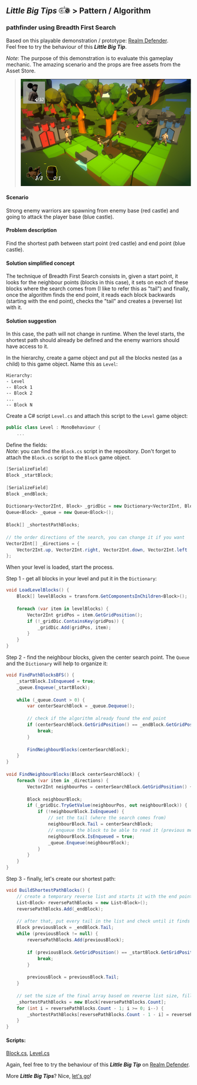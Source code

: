 ## _**Little Big Tips**_ ![Joystick](https://raw.githubusercontent.com/alissin/alissin.github.io/master/images/joystick.png) > Pattern / Algorithm

### pathfinder using Breadth First Search

Based on this playable demonstration / prototype: [Realm Defender](https://simmer.io/@alissin/realm-defender).<br/>
Feel free to try the behaviour of this _**Little Big Tip**_.

_Note_: The purpose of this demonstration is to evaluate this gameplay mechanic. The amazing scenario and the props are free assets from the Asset Store.

> ![Realm Defender](https://raw.githubusercontent.com/alissin/alissin.github.io/master/demonstration-projects/realm-defender.png)

#### Scenario
Strong enemy warriors are spawning from enemy base (red castle) and going to attack the player base (blue castle).

#### Problem description
Find the shortest path between start point (red castle) and end point (blue castle).

#### Solution simplified concept
The technique of Breadth First Search consists in, given a start point, it looks for the neighbour points (blocks in this case), it sets on each of these blocks where the search comes from (I like to refer this as "tail") and finally, once the algorithm finds the end point, it reads each block backwards (starting with the end point), checks the "tail" and creates a (reverse) list with it.

#### Solution suggestion
In this case, the path will not change in runtime. When the level starts, the shortest path should already be defined and the enemy warriors should have access to it.

In the hierarchy, create a game object and put all the blocks nested (as a child) to this game object. Name this as `Level`:

```
Hierarchy:
- Level
-- Block 1
-- Block 2
...
-- Block N
```

 Create a C# script `Level.cs` and attach this script to the `Level` game object:

```csharp
public class Level : MonoBehaviour {
    ...
```

Define the fields:<br/>
_Note_: you can find the `Block.cs` script in the repository. Don't forget to attach the `Block.cs` script to the `Block` game object.

```csharp
[SerializeField]
Block _startBlock;

[SerializeField]
Block _endBlock;

Dictionary<Vector2Int, Block> _gridDic = new Dictionary<Vector2Int, Block>();
Queue<Block> _queue = new Queue<Block>();

Block[] _shortestPathBlocks;

// the order directions of the search, you can change it if you want
Vector2Int[] _directions = {
    Vector2Int.up, Vector2Int.right, Vector2Int.down, Vector2Int.left
};
```

When your level is loaded, start the process.

Step 1 - get all blocks in your level and put it in the `Dictionary`:

```csharp
void LoadLevelBlocks() {
    Block[] levelBlocks = transform.GetComponentsInChildren<Block>();

    foreach (var item in levelBlocks) {
        Vector2Int gridPos = item.GetGridPosition();
        if (!_gridDic.ContainsKey(gridPos)) {
            _gridDic.Add(gridPos, item);
        }
    }
}
```

Step 2 - find the neighbour blocks, given the center search point. The `Queue` and the `Dictionary` will help to organize it:

```csharp
void FindPathBlocksBFS() {
    _startBlock.IsEnqueued = true;
    _queue.Enqueue(_startBlock);

    while (_queue.Count > 0) {
        var centerSearchBlock = _queue.Dequeue();

        // check if the algorithm already found the end point
        if (centerSearchBlock.GetGridPosition() == _endBlock.GetGridPosition()) {
            break;
        }

        FindNeighbourBlocks(centerSearchBlock);
    }
}

void FindNeighbourBlocks(Block centerSearchBlock) {
    foreach (var item in _directions) {
        Vector2Int neighbourPos = centerSearchBlock.GetGridPosition() + item;

        Block neighbourBlock;
        if (_gridDic.TryGetValue(neighbourPos, out neighbourBlock)) {
            if (!neighbourBlock.IsEnqueued) {
                // set the tail (where the search comes from)
                neighbourBlock.Tail = centerSearchBlock;
                // enqueue the block to be able to read it (previous method)
                neighbourBlock.IsEnqueued = true;
                _queue.Enqueue(neighbourBlock);
            }
        }
    }
}
```

Step 3 - finally, let's create our shortest path:

```csharp
void BuildShortestPathBlocks() {
    // create a temporary reverse list and starts it with the end point
    List<Block> reversePathBlocks = new List<Block>();
    reversePathBlocks.Add(_endBlock);

    // after that, put every tail in the list and check until it finds the start point
    Block previousBlock = _endBlock.Tail;
    while (previousBlock != null) {
        reversePathBlocks.Add(previousBlock);

        if (previousBlock.GetGridPosition() == _startBlock.GetGridPosition()) {
            break;
        }

        previousBlock = previousBlock.Tail;
    }

    // set the size of the final array based on reverse list size, fill it in a reverse mode and here we go: our shortest path blocks!
    _shortestPathBlocks = new Block[reversePathBlocks.Count];
    for (int i = reversePathBlocks.Count - 1; i >= 0; i--) {
        _shortestPathBlocks[reversePathBlocks.Count - 1 - i] = reversePathBlocks[i];
    }
}
```

#### Scripts:
[Block.cs](./Block.cs), [Level.cs](./Level.cs)

Again, feel free to try the behaviour of this _**Little Big Tip**_ on [Realm Defender](https://simmer.io/@alissin/realm-defender).

More _**Little Big Tips**_? Nice, [let's go](https://github.com/alissin/little-big-tips)!